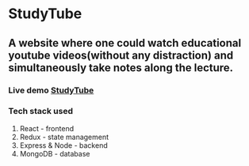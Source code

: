 # StudyTube
## A website where one could watch educational youtube videos(without any distraction) and simultaneously take notes along the lecture.
### Live demo [StudyTube](https://notezapp.herokuapp.com/)

### Tech stack used 
1. React - frontend
2. Redux - state management
3. Express & Node - backend
4. MongoDB - database
